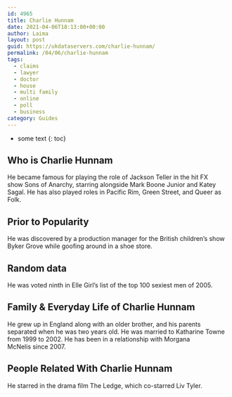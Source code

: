 ```yaml
---
id: 4965
title: Charlie Hunnam
date: 2021-04-06T18:13:00+00:00
author: Laima
layout: post
guid: https://ukdataservers.com/charlie-hunnam/
permalink: /04/06/charlie-hunnam
tags:
  - claims
  - lawyer
  - doctor
  - house
  - multi family
  - online
  - poll
  - business
category: Guides
---
```


* some text
{: toc}


## Who is Charlie Hunnam
                  
                  
                  
He became famous for playing the role of Jackson Teller in the hit FX show Sons of Anarchy, starring alongside Mark Boone Junior and Katey Sagal. He has also played roles in Pacific Rim, Green Street, and Queer as Folk. 
                  
              
            
              
            
                
                
                
## Prior to Popularity
                  
                  
                  
He was discovered by a production manager for the British children&#8217;s show Byker Grove while goofing around in a shoe store. 
                  
              
            
              
            
                
                
                
## Random data
                  
                  
                  
He was voted ninth in Elle Girl&#8217;s list of the top 100 sexiest men of 2005. 
                  
              
            
              
            
                
                
                
## Family & Everyday Life of Charlie Hunnam
                  
                  
                  
He grew up in England along with an older brother, and his parents separated when he was two years old. He was married to Katharine Towne from 1999 to 2002. He has been in a relationship with Morgana McNelis since 2007. 
                  
              
            
              
            
                
                
                
## People Related With Charlie Hunnam
                  
                  
                  
He starred in the drama film The Ledge, which co-starred Liv Tyler. 
                  
              
            
              
            
                
              
            
              
              
            
            
              
            
          
          
          